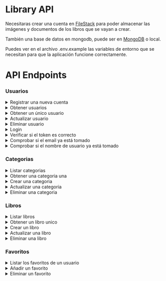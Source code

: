 # Library API

Necesitaras crear una cuenta en [FileStack](https://www.filestack.com/) para poder almacenar las imágenes y documentos de los libros que se vayan a crear. 

También una base de datos en mongodb, puede ser en [MongoDB](https://www.mongodb.com/) o local.

Puedes ver en el archivo .env.example las variables de entorno que se necesitan para que la aplicación funcione correctamente.

# API Endpoints

### Usuarios
<details>
<summary>Registrar una nueva cuenta</summary>

**POST** `http://localhost:3000/api/v1/user`

### Input

`{"username": "cristhian", "email": "example@example", "password": "qwertyqwerty", "firstName": "Cristhian Jossue, "lastName": "Bacusoy Holguin"}`

### Header
`createAdminPass = ${PASSWORD_TO_CREATE_ADMIN}`

Esta contraseña sirve para crear un usuario administrador.

### Output

Retorna si tiene errores las razones de porque no se ha podido crear una cuenta, si la contraseña no tiene el número sifuciente de carácteres, si el email ya existe o si el username ya existe. Si el usuario fue creado correctamente retornará un objeto con el mensaje de que ha sido creado corrrectamen y el status.

Ejemplo:

```
{
  "message": "User created correctly",
  "status": 200
}
```

</details>

<details>
<summary>Obtener usuarios</summary>

**GET** `http://localhost:3000/api/v1/user`

### Header

`Authorization=Bearer token`

### Output

Retorna un `array` de usuarios, si no se ha ingresado autentificación solo retornará usuarios administradores, si sí se ha ingresado un autentificación de un usuario admin retornar todos los usuarios admin y suscriptores.

Ejemplo:

```
[
  {
    "username": "cristhian",
    "email": "cristhianbacusoy@gmail.com",
    "firstName": "Cristhian",
    "lastName": "Bacusoy Holguín",
    "role": "admin",
    "createdAt": "2022-04-21T19:54:13.846Z",
    "updatedAt": "2022-04-21T19:59:32.617Z",
    "image": "https://www.gravatar.com/avatar/1cd7519b8bf5d532a4d7c6f68f89e566",
    "id": "6261b66587c21335946b3260"
  },
  {
    "username": "subscriber",
    "email": "subscriber@gmail.com",
    "firstName": "Another sus",
    "lastName": "Bacusoy Holguín",
    "role": "subscriber",
    "createdAt": "2022-04-21T20:32:58.431Z",
    "updatedAt": "2022-04-21T20:36:00.329Z",
    "image": "https://www.gravatar.com/avatar/8b447a23facf42c1a8bc0037d1625af9",
    "id": "6261bf7a3e8275b81b1a3404"
  },
  {
    "username": "subscribers",
    "email": "subscribers@gmail.com",
    "firstName": "Cristhian Jossue",
    "lastName": "Bacusoy Holguin",
    "role": "subscriber",
    "createdAt": "2022-04-24T18:06:55.296Z",
    "updatedAt": "2022-04-24T18:06:55.296Z",
    "image": "https://www.gravatar.com/avatar/e897809b2c902a72d456619771cbef3f",
    "id": "626591bfe4cc5867c8d19382"
  }
]
```

</details>

<details>
<summary>Obtener un único usuario</summary>

**GET** `http://localhost:3000/api/v1/user/:id`

### Header

`Authorization=Bearer token`

### Output

Retorna solo un `user object` de admin para usuarios no registrados o suscriptores. Para usuarios admin retorna un `user object` de cualquier perfil.

Ejemplo: 

```
{
  "username": "cristhian",
  "email": "cristhianbacusoy@gmail.com",
  "firstName": "Cristhian",
  "lastName": "Bacusoy Holguín",
  "role": "admin",
  "createdAt": "2022-04-21T19:54:13.846Z",
  "updatedAt": "2022-04-21T19:59:32.617Z",
  "image": "https://www.gravatar.com/avatar/1cd7519b8bf5d532a4d7c6f68f89e566",
  "id": "6261b66587c21335946b3260"
}
```

</details>

<details>
<summary>Actualizar usuario</summary>

**PUT** `http://localhost:3000/api/v1/user/:id`

### Header

`Authorization=Bearer token`

Solo puedes actualizar tu usuario o si eres admin puedas actualizar todos los usuarios.

### Input

`{"email": "example@example", "password": "qwertyqwerty", "firstName": "Cristhian Jossue, "lastName": "Bacusoy Holguin"}`

### Output

Retorna si tiene errores las razones de porque no se ha podido actualizar la cuenta. Si el usuario fue actualizado correctamente retornará un objeto con el mensaje de que ha sido actualizado correctamente.

Ejemplo:

```
{
  "message": "Successfully updated!"
}
```
</details>

<details>
<summary>Eliminar usuario</summary>

**DELETE** `http://localhost:3000/api/v1/user/:id`

### Header

`Authorization=Bearer token`

Solo puedes eliminar tu usuario o si eres admin puedas eliminar todos los usuarios.

### Output

Retorna si tiene errores las razones de porque no se ha podido eliminar la cuenta. Si el usuario fue eliminado correctamente retornará un objeto con el mensaje de que ha sido eliminado correctamente.

Ejemplo:

```
{
  "message": "User successfully deleted!"
}
```

</details>

<details>
<summary>Login</summary>

**POST** `http://localhost:3000/api/v1/user/login`

### Input

`{"email": "cristhianbacusoy@gmail.com","password": "qwertyqwerty"}`

### Output

Retorna si tiene errores las razones de porque el login no ha sido correcto, si es correcto retornará un `object` con las propiedades de `user` y `token`.

Ejemplo:

```
{
  "user": {
    "username": "cristhian",
    "email": "cristhianbacusoy@gmail.com",
    "firstName": "Cristhian",
    "lastName": "Bacusoy Holguín",
    "role": "admin",
    "createdAt": "2022-04-21T19:54:13.846Z",
    "updatedAt": "2022-04-21T19:59:32.617Z",
    "image": "https://www.gravatar.com/avatar/1cd7519b8bf5d532a4d7c6f68f89e566",
    "id": "6261b66587c21335946b3260"
  },
  "token": "eyJhbGciOiJIUzI1NiIsInR5cCI6IkpXVCJ9.eyJ1c2VySWQiOiI2MjYxYjY2NTg3YzIxMzM1OTQ2YjMyNjAiLCJ1c2VybmFtZSI6ImNyaXN0aGlhbiIsImlhdCI6MTY1MDgzMTU2MiwiZXhwIjoxNjUzNDIzNTYyfQ.giaRW3xywULvkZLglwhednOKg3YeU4ROcF8ZXdGe4f8"
}
```

</details>

<details>
<summary>Verificar si el token es correcto</summary>

**POST** `http://localhost:3000/api/v1/user/verifyToken`

### Input

`{"token": "theActualToken"}`

### Output

Retorna un `object` que contiene la propiedad boolean `isValid`.

Ejemplo:

```
{"isValid": true}
```

</details>

<details>
<summary>Comprobar si el email ya está tomado</summary>

**POST** `http://localhost:3000/api/v1/user/emailExists`

### Input

`{"email": "cristhianbacusoy@gmail.com"}`

### Output

Retorna un `object` que contiene la propiedad boolean `isTaken`.

Ejemplo:

```
{"isTaken": true}
```

</details>

<details>
<summary>Comprobar si el nombre de usuario ya está tomado</summary>

**POST** `http://localhost:3000/api/v1/user/usernameExists`

### Input

`{"username": "cristhian"}`

### Output

Retorna un `object` que contiene la propiedad boolean `isTaken`.

Ejemplo:

```
{"isTaken": true}
```

</details>

### Categorias

<details>
<summary>Listar categorias</summary>

**GET** `http://localhost:3000/api/v1/category`

### Output

Retorna un `array` que categorias.

Ejemplo:

```
[
  {
    "name": "cultura",
    "description": "Catergoria sobre la cultura de la humanidad",
    "createdAt": "2022-04-21T21:33:25.094Z",
    "updatedAt": "2022-04-21T21:33:25.094Z",
    "id": "6261cda5cd693bb655682e42"
  },
  {
    "name": "Vida y Salud",
    "description": "Vida y salud de nuestro tiempos.",
    "createdAt": "2022-04-21T21:41:04.982Z",
    "updatedAt": "2022-04-21T21:41:04.982Z",
    "id": "6261cf70a142b8af7d8f8e34"
  },
  {
    "name": "Fantasía",
    "description": "El género fantasía siempre ha sido uno de los más populares en la historia de la humanidad",
    "createdAt": "2022-04-22T22:34:17.796Z",
    "updatedAt": "2022-04-22T22:34:17.796Z",
    "id": "62632d69e0c664c269e1779a"
  }
]
```

</details>

<details>
<summary>Obtener una categoria una</summary>

**GET** `http://localhost:3000/api/v1/category/:id`

### Output

Retorna la categoria indicada.

Ejemplo:

```
{
  "name": "cultura",
  "description": "Catergoria sobre la cultura de la humanidad",
  "createdAt": "2022-04-21T21:33:25.094Z",
  "updatedAt": "2022-04-21T21:33:25.094Z",
  "id": "6261cda5cd693bb655682e42"
}
```

</details>

<details>
<summary>Crear una categoria</summary>

**POST** `http://localhost:3000/api/v1/category`

### Header

`Authorization=Bearer token`

### Input

`{"name": "Fantasía","description": "El género fantasía siempre ha sido uno de los más populares en la historia de la humanidad"}`

### Output

Retorna la categoría creada o errores si la categoria o ha sido creada correctamente.

Ejemplo:

```
{
  "name": "Fantasía",
  "description": "El género fantasía siempre ha sido uno de los más populares en la historia de la humanidad",
  "createdAt": "2022-04-24T20:29:28.373Z",
  "updatedAt": "2022-04-24T20:29:28.373Z",
  "id": "6265b328a5c0c707ee30ddca"
}
```

</details>

<details>
<summary>Actualizar una categoria</summary>

**PUT** `http://localhost:3000/api/v1/category/:id`

### Header

`Authorization=Bearer token`

### Input

`{"description": "Esta es otra serie"}`

### Output

Retorna la categoría actualizada.

Ejemplo:

```
{
  "name": "Fantasía",
  "description": "Esta es otra serie",
  "createdAt": "2022-04-24T20:29:28.373Z",
  "updatedAt": "2022-04-24T20:32:35.891Z",
  "id": "6265b328a5c0c707ee30ddca"
}
```

</details>

<details>
<summary>Eliminar una categoria</summary>

**DELETE** `http://localhost:3000/api/v1/category/:id`

### Header

`Authorization=Bearer token`

Solamente los usuarios administradores pueden eliminar una categoria

### Output

Retorna errores o un mensaje de exito si la categoria ha sido eliminada correctamente.

Ejemplo:

```
{
  "message": "Category successfully deleted!"
}
```

</details>

### Libros

<details>
<summary>Listar libros</summary>

**GET** `http://localhost:3000/api/v1/book`

### Output

Retorna un `array` de libros.

Ejemplo:

```
[
  {
    "title": "nuevo titulo",
    "description": "Esta es una novela de las mil y una noches, novela arabe cuento recomendado",
    "code": "9706666737",
    "category": {
      "name": "Fantasía",
      "description": "El género fantasía siempre ha sido uno de los más populares en la historia de la humanidad",
      "createdAt": "2022-04-22T22:34:17.796Z",
      "updatedAt": "2022-04-22T22:34:17.796Z",
      "id": "62632d69e0c664c269e1779a"
    },
    "user": {
      "username": "cristhian",
      "email": "cristhianbacusoy@gmail.com",
      "firstName": "Cristhian",
      "lastName": "Bacusoy Holguín",
      "role": "admin",
      "createdAt": "2022-04-21T19:54:13.846Z",
      "updatedAt": "2022-04-21T19:59:32.617Z",
      "image": "https://www.gravatar.com/avatar/1cd7519b8bf5d532a4d7c6f68f89e566",
      "id": "6261b66587c21335946b3260"
    },
    "createdAt": "2022-04-23T20:35:47.044Z",
    "updatedAt": "2022-04-23T21:06:59.698Z",
    "id": "62646323df606d1d20aea993",
    "documentUrl": "https://cdn.filestackcontent.com/F8guD6opTCK7sSpo1tHy",
    "imageUrl": "https://cdn.filestackcontent.com/apNsh3wZTUGWC2jo6tVj"
  }
]
```

</details>

<details>
<summary>Obtener un libro unico</summary>

**GET** `http://localhost:3000/api/v1/book/:id`

### Output

Retorna el libro indicado.

Ejemplo:

```
{
  "title": "nuevo titulo",
  "description": "Esta es una novela de las mil y una noches, novela arabe cuento recomendado",
  "code": "9706666737",
  "category": {
    "name": "Fantasía",
    "description": "El género fantasía siempre ha sido uno de los más populares en la historia de la humanidad",
    "createdAt": "2022-04-22T22:34:17.796Z",
    "updatedAt": "2022-04-22T22:34:17.796Z",
    "id": "62632d69e0c664c269e1779a"
  },
  "user": {
    "username": "cristhian",
    "email": "cristhianbacusoy@gmail.com",
    "firstName": "Cristhian",
    "lastName": "Bacusoy Holguín",
    "role": "admin",
    "createdAt": "2022-04-21T19:54:13.846Z",
    "updatedAt": "2022-04-21T19:59:32.617Z",
    "image": "https://www.gravatar.com/avatar/1cd7519b8bf5d532a4d7c6f68f89e566",
    "id": "6261b66587c21335946b3260"
  },
  "createdAt": "2022-04-23T20:35:47.044Z",
  "updatedAt": "2022-04-23T21:06:59.698Z",
  "id": "62646323df606d1d20aea993",
  "documentUrl": "https://cdn.filestackcontent.com/F8guD6opTCK7sSpo1tHy",
  "imageUrl": "https://cdn.filestackcontent.com/apNsh3wZTUGWC2jo6tVj"
}
```

</details>

<details>
<summary>Crear un libro</summary>

**POST** `http://localhost:3000/api/v1/book`

### Header

`Authorization=Bearer token`

### Input

Para poder crear un libro se debe hacer mediante `form-data`. Los campos necesario son los siguiente:
```
title: String,
description: String,
code: String, unique
category: ObjectID
image: image/png || image/jpeg
document: application/pdf
```

### Output

Retorna el libro creado.

Ejemplo:

```
{
  "title": "nuevo titulo",
  "description": "Esta es una novela de las mil y una noches, novela arabe cuento recomendado",
  "code": "9706666737",
  "category":"62632d69e0c664c269e1779a",
  "user": "6261b66587c21335946b3260",
  "createdAt": "2022-04-23T20:35:47.044Z",
  "updatedAt": "2022-04-23T21:06:59.698Z",
  "id": "62646323df606d1d20aea993",
  "documentUrl": "https://cdn.filestackcontent.com/F8guD6opTCK7sSpo1tHy",
  "imageUrl": "https://cdn.filestackcontent.com/apNsh3wZTUGWC2jo6tVj"
}
```

</details>

<details>
<summary>Actualizar una libro</summary>

**PUT** `http://localhost:3000/api/v1/book/:id`

### Header

`Authorization=Bearer token`

Solo puedes actualizar si eres autor del libro o usuario admin.

### Output

Retorna errores si no se pudo actulizar el libro o el libro actualizado si la petición se proceso correctamente.

</details>

<details>
<summary>Eliminar una libro</summary>

**DELETE** `http://localhost:3000/api/v1/book/:id`

### Header

`Authorization=Bearer token`

Solo puedes eliminar si eres autor del libro o usuario admin.

### Output

Retorna errores si no se pudo eliminar el libro o un mensaje de exito.

</details>

### Favoritos

<details>
<summary>Listar los favoritos de un usuario</summary>

**GET** `http://localhost:3000/api/v1/user/favorite`

### Header

`Authorization=Bearer token`

El token indica a que usuario acceder para obtener la lista.

### Output

Retorna un `object` con la propiedad de user y books. La propiedad books es un `array` dibde se encuentra los libros favoritos del usuario.

Ejemplo: 

```
{
  "user": "6261b66587c21335946b3260",
  "books": [
    {
      "title": "nuevo titulo",
      "description": "Esta es una novela de las mil y una noches, novela arabe cuento recomendado",
      "code": "9706666737",
      "category": "62632d69e0c664c269e1779a",
      "user": "6261b66587c21335946b3260",
      "createdAt": "2022-04-23T20:35:47.044Z",
      "updatedAt": "2022-04-23T21:06:59.698Z",
      "id": "62646323df606d1d20aea993",
      "documentUrl": "https://cdn.filestackcontent.com/F8guD6opTCK7sSpo1tHy",
      "imageUrl": "https://cdn.filestackcontent.com/apNsh3wZTUGWC2jo6tVj"
    }
  ],
  "createdAt": "2022-04-24T13:57:51.230Z",
  "updatedAt": "2022-04-24T13:57:51.230Z",
  "id": "6265575f8da33d71406c2b0e"
}
```

</details>

<details>
<summary>Añadir un favorito</summary>

**POST** `http://localhost:3000/api/v1/user/favorite/add`

### Header

`Authorization=Bearer token`

El token indica a que usuario se debe agregar el libro a favoritos.

### Input

`{"bookId": "62646323df606d1d20aea993"}`

### Output

Retorna si el usuario a agregado correctamente el libro a favoritos.

</details>

<details>
<summary>Eliminar un favorito</summary>

**POST** `http://localhost:3000/api/v1/user/favorite/delete`

### Header

`Authorization=Bearer token`

El token indica a que usuario se debe quitar el libro de favoritos.

### Input

`{"bookId": "62646323df606d1d20aea993"}`

### Output

Retorna si el usuario a quitado correctamente el libro de favoritos.

</details>
